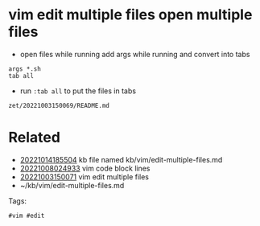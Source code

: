 # vim edit multiple files open multiple files

- open files while running add args while running and convert into tabs
```vim
args *.sh
tab all
```
- run `:tab all` to put the files in tabs

` zet/20221003150069/README.md `

# Related

- [20221014185504](/zet/20221014185504/README.md) kb file named kb/vim/edit-multiple-files.md
- [20221008024933](/zet/20221008024933/README.md) vim code block lines
- [20221003150071](/zet/20221003150071/README.md) vim edit multiple files
- ~/kb/vim/edit-multiple-files.md

Tags:

    #vim #edit 
